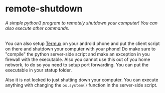 # remote-shutdown
###### A simple python3 program to remotely shutdown your computer! You can also execute other commands.

You can also setup [Termux]() on your android phone and put the client script on there and shutdown your computer with your phone! Do make sure to "compile" the python server-side script and make an exception in you firewall with the executable. Also you cannot use this out of you home network, to do so you need to setup port forwarding. You can put the executable in your statup folder. 

Also it is not locked to just shutting down your computer. You can execute anything with changing the `os.system()` function in the server-side script.
